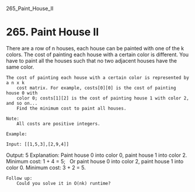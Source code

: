 265_Paint_House_II
# 265. Paint House II

There are a row of n houses, each house can be painted with one of the k
        colors. The cost of painting each house with a certain color is different. You have to paint
        all the houses such that no two adjacent houses have the same color.

    The cost of painting each house with a certain color is represented by a n x k
        cost matrix. For example, costs[0][0] is the cost of painting house 0 with
        color 0; costs[1][2] is the cost of painting house 1 with color 2, and so on...
        Find the minimum cost to paint all houses.

    Note:
        All costs are positive integers.

    Example:

    Input: [[1,5,3],[2,9,4]]
Output: 5
Explanation: Paint house 0 into color 0, paint house 1 into color 2. Minimum cost: 1 + 4 = 5;
             Or paint house 0 into color 2, paint house 1 into color 0. Minimum cost: 3 + 2 = 5.

    Follow up:
        Could you solve it in O(nk) runtime?